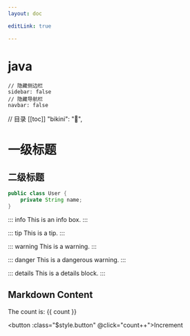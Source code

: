 ```yaml
---
layout: doc

editLink: true

---
```


# java

```
// 隐藏侧边栏
sidebar: false
// 隐藏导航栏
navbar: false
```

// 目录
[[toc]]
"bikini": "👙",

# 一级标题
## 二级标题
```java
public class User {
	private String name;
}

```

::: info
This is an info box.
:::

::: tip
This is a tip.
:::

::: warning
This is a warning.
:::

::: danger
This is a dangerous warning.
:::

::: details
This is a details block.
:::


<script setup>
import { ref } from 'vue'

const count = ref(0)
</script>

## Markdown Content

The count is: {{ count }}

<button :class="$style.button" @click="count++">Increment</button>

<style module>
.button {
  color: red;
  font-weight: bold;
}
</style>

